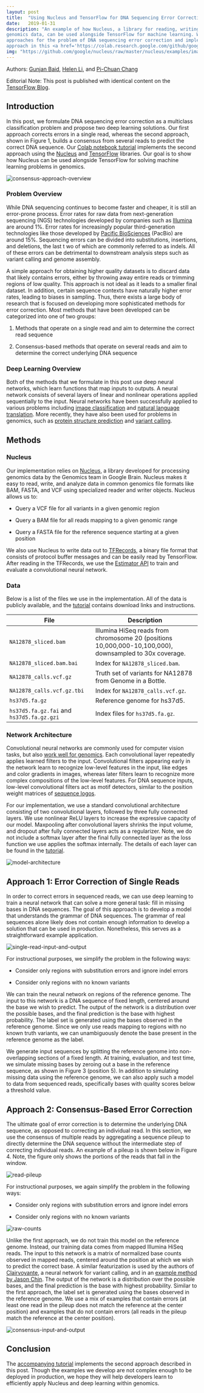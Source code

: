 ```yaml
---
layout: post
title:  "Using Nucleus and TensorFlow for DNA Sequencing Error Correction"
date:   2019-01-31
description: "An example of how Nucleus, a library for reading, writing, and processing
genomics data, can be used alongside TensorFlow for machine learning. We discuss two
approaches for the problem of DNA sequencing error correction and implement the second
approach in this <a href='https://colab.research.google.com/github/google/nucleus/blob/master/nucleus/examples/dna_sequencing_error_correction.ipynb'>Colab tutorial.</a>"
img: "https://github.com/google/nucleus/raw/master/nucleus/examples/images/consensus-approach-overview.jpg"
---
```


Authors: [Gunjan Baid](https://twitter.com/gunjan_baid),
[Helen Li](https://twitter.com/xunjieli), and
[Pi-Chuan Chang](https://ai.google/research/people/author39216)

Editorial Note: This post is published with identical content on the
[TensorFlow Blog](https://medium.com/tensorflow/using-nucleus-and-tensorflow-for-dna-sequencing-error-correction-47f3f7fc1a50).

## Introduction

In this post, we formulate DNA sequencing error correction as a multiclass
classification problem and propose two deep learning solutions. Our first
approach corrects errors in a single read, whereas the second approach, shown in
Figure 1, builds a consensus from several reads to predict the correct DNA
sequence. Our
[Colab notebook tutorial](https://colab.research.google.com/github/google/nucleus/blob/master/nucleus/examples/dna_sequencing_error_correction.ipynb)
implements the second approach using the
[Nucleus](https://github.com/google/nucleus) and
[TensorFlow](https://www.tensorflow.org/) libraries. Our goal is to show how
Nucleus can be used alongside TensorFlow for solving machine learning problems
in genomics.

![consensus-approach-overview](https://github.com/google/nucleus/raw/master/nucleus/examples/images/consensus-approach-overview.jpg)

### Problem Overview

While DNA sequencing continues to become faster and cheaper, it is still an
error-prone process. Error rates for raw data from next-generation sequencing
(NGS) technologies developed by companies such as
[Illumina](https://www.illumina.com/) are around 1%. Error rates for
increasingly popular third-generation technologies like those developed by
[Pacific BioSciences](https://www.pacb.com/) (PacBio) are around 15%. Sequencing
errors can be divided into substitutions, insertions, and deletions, the last t
wo of which are commonly referred to as indels. All of these errors can be
detrimental to downstream analysis steps such as variant calling and genome
assembly.

A simple approach for obtaining higher quality datasets is to discard data that
likely contains errors, either by throwing away entire reads or trimming regions
of low quality. This approach is not ideal as it leads to a smaller final
dataset. In addition, certain sequence contexts have naturally higher error
rates, leading to biases in sampling. Thus, there exists a large body of
research that is focused on developing more sophisticated methods for error
correction. Most methods that have been developed can be categorized into one of
two groups:

1.  Methods that operate on a single read and aim to determine the correct read
    sequence 

1.  Consensus-based methods that operate on several reads and aim to determine
    the correct underlying DNA sequence

### Deep Learning Overview

Both of the methods that we formulate in this post use deep neural networks,
which learn functions that map inputs to outputs. A neural network consists of
several layers of linear and nonlinear operations applied sequentially to the
input. Neural networks have been successfully applied to various problems
including
[image classification](https://ai.googleblog.com/2016/03/train-your-own-image-classifier-with.html)
and
[natural language translation](https://ai.googleblog.com/2016/09/a-neural-network-for-machine.html).
More recently, they have also been used for problems in genomics, such as
[protein structure prediction](https://deepmind.com/blog/alphafold/) and
[variant calling](https://ai.googleblog.com/2017/12/deepvariant-highly-accurate-genomes.html).

## Methods

### Nucleus

Our implementation relies on [Nucleus](https://github.com/google/nucleus), a
library developed for processing genomics data by the Genomics team in Google
Brain. Nucleus makes it easy to read, write, and analyze data in common genomics
file formats like BAM, FASTA, and VCF using specialized reader and writer
objects. Nucleus allows us to:

*   Query a VCF file for all variants in a given genomic region

*   Query a BAM file for all reads mapping to a given genomic range

*   Query a FASTA file for the reference sequence starting at a given position

We also use Nucleus to write data out to
[TFRecords](https://www.tensorflow.org/tutorials/load_data/tf_records), a binary
file format that consists of protocol buffer messages and can be easily read by
TensorFlow. After reading in the TFRecords, we use the
[Estimator API](https://www.tensorflow.org/guide/estimators) to train and
evaluate a convolutional neural network.

### Data

Below is a list of the files we use in the implementation. All of the data is
publicly available, and the
[tutorial](https://colab.research.google.com/github/google/nucleus/blob/master/nucleus/examples/dna_sequencing_error_correction.ipynb)
contains download links and instructions.

| File                       | Description                                    |
| -------------------------- | ---------------------------------------------- |
| `NA12878_sliced.bam`       | Illumina HiSeq reads from chromosome 20 (positions 10,000,000-10,100,000), downsampled to 30x coverage. |
| `NA12878_sliced.bam.bai`   | Index for `NA12878_sliced.bam`.                |
| `NA12878_calls.vcf.gz`     | Truth set of variants for NA12878 from Genome in a Bottle. |
| `NA12878_calls.vcf.gz.tbi` | Index for `NA12878_calls.vcf.gz`.              |
| `hs37d5.fa.gz`             | Reference genome for hs37d5.                   |
| `hs37d5.fa.gz.fai` and `hs37d5.fa.gz.gzi` | Index files for `hs37d5.fa.gz`. |

### Network Architecture

Convolutional neural networks are commonly used for computer vision tasks, but
also [work well for genomics](https://doi.org/10.1093/molbev/msy224). Each
convolutional layer repeatedly applies learned filters to the input.
Convolutional filters appearing early in the network learn to recognize
low-level features in the input, like edges and color gradients in images,
whereas later filters learn to recognize more complex compositions of the
low-level features. For DNA sequence inputs, low-level convolutional filters act
as motif detectors, similar to the position weight matrices of
[sequence logos](https://en.wikipedia.org/wiki/Position_weight_matrix#/media/File:LexA_gram_positive_bacteria_sequence_logo.png).

For our implementation, we use a standard convolutional architecture consisting
of two convolutional layers, followed by three fully connected layers. We use
nonlinear ReLU layers to increase the expressive capacity of our model.
Maxpooling after convolutional layers shrinks the input volume, and dropout
after fully connected layers acts as a regularizer. Note, we do not include a
softmax layer after the final fully connected layer as the loss function we use
applies the softmax internally. The details of each layer can be found in the
[tutorial](https://colab.research.google.com/github/google/nucleus/blob/master/nucleus/examples/dna_sequencing_error_correction.ipynb).

![model-architecture](https://github.com/google/nucleus/raw/master/nucleus/examples/images/model-architecture.jpg)

## Approach 1: Error Correction of Single Reads

In order to correct errors in sequenced reads, we can use deep learning to train
a neural network that can solve a more general task: fill in missing bases in
DNA sequences. The goal of this approach is to develop a model that understands
the grammar of DNA sequences. The grammar of real sequences alone likely does
not contain enough information to develop a solution that can be used in
production. Nonetheless, this serves as a straightforward example application.

![single-read-input-and-output](https://github.com/google/nucleus/raw/master/nucleus/examples/images/single-read-input-and-output.jpg)

For instructional purposes, we simplify the problem in the following ways:

* Consider only regions with substitution errors and ignore indel errors

* Consider only regions with no known variants

We can train the neural network on regions of the reference genome. The input to
this network is a DNA sequence of fixed length, centered around the base we wish
to predict. The output of the network is a distribution over the possible bases,
and the final prediction is the base with highest probability. The label set is
generated using the bases observed in the reference genome. Since we only use
reads mapping to regions with no known truth variants, we can unambiguously
denote the base present in the reference genome as the label.

We generate input sequences by splitting the reference genome into
non-overlapping sections of a fixed length. At training, evaluation, and test
time, we simulate missing bases by zeroing out a base in the reference sequence,
as shown in Figure 3 (position 5). In addition to simulating missing data using
the reference genome, we can also apply such a model to data from sequenced
reads, specifically bases with quality scores below a threshold value.

## Approach 2: Consensus-Based Error Correction

The ultimate goal of error correction is to determine the underlying DNA
sequence, as opposed to correcting an individual read. In this section, we use
the consensus of multiple reads by aggregating a sequence pileup to directly
determine the DNA sequence without the intermediate step of correcting
individual reads. An example of a pileup is shown below in Figure 4. Note, the
figure only shows the portions of the reads that fall in the window.

![read-pileup](https://github.com/google/nucleus/raw/master/nucleus/examples/images/read-pileup.jpg)

For instructional purposes, we again simplify the problem in the following ways:

* Consider only regions with substitution errors and ignore indel errors

* Consider only regions with no known variants

![raw-counts](https://github.com/google/nucleus/raw/master/nucleus/examples/images/raw-counts.jpg)

Unlike the first approach, we do not train this model on the reference genome.
Instead, our training data comes from mapped Illumina HiSeq reads. The input to
this network is a matrix of normalized base counts observed in mapped reads,
centered around the position at which we wish to predict the correct base. A
similar featurization is used by the authors of
[Clairvoyante](https://doi.org/10.1101/310458), a neural network for variant
calling, and in an
[example method by Jason Chin](https://towardsdatascience.com/simple-convolution-neural-network-for-genomic-variant-calling-with-tensorflow-c085dbc2026f).
The output of the network is a distribution over the possible bases, and the
final prediction is the base with highest probability. Similar to the first
approach, the label set is generated using the bases observed in the reference
genome. We use a mix of examples that contain errors (at least one read in the
pileup does not match the reference at the center position) and examples that do
not contain errors (all reads in the pileup match the reference at the center
position).

![consensus-input-and-output](https://github.com/google/nucleus/raw/master/nucleus/examples/images/consensus-input-and-output.jpg)

## Conclusion

The
[accompanying tutorial](https://colab.research.google.com/github/google/nucleus/blob/master/nucleus/examples/dna_sequencing_error_correction.ipynb)
implements the second approach described in this post. Though the examples we
develop are not complex enough to be deployed in production, we hope they will
help developers learn to efficiently apply Nucleus and deep learning within
genomics.
